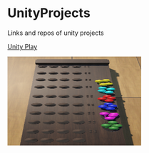 # UnityProjects
Links and repos of unity projects

[Unity Play](https://play.unity.com/en/user/fd15ddf6-763c-4d80-ad65-49cfb2a75611)

<img src="https://github.com/mdogan89/UnityProjects/blob/master/Ekran%20g%C3%B6r%C3%BCnt%C3%BCs%C3%BC%202025-01-14%20052552(1).png" alt="Mastermind" width="300" height="200">
